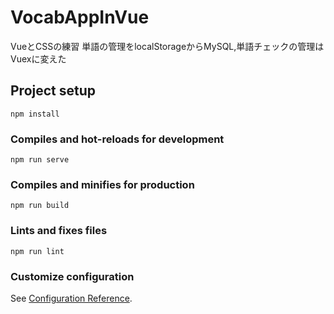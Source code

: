 # VocabAppInVue
VueとCSSの練習
単語の管理をlocalStorageからMySQL,単語チェックの管理はVuexに変えた
## Project setup
```
npm install
```

### Compiles and hot-reloads for development
```
npm run serve
```

### Compiles and minifies for production
```
npm run build
```

### Lints and fixes files
```
npm run lint
```

### Customize configuration
See [Configuration Reference](https://cli.vuejs.org/config/).
